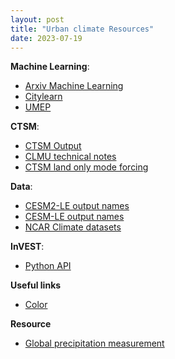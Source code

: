 ```yaml
---  
layout: post  
title: "Urban climate Resources"  
date: 2023-07-19  
---  
```


**Machine Learning**:
- [Arxiv Machine Learning](https://arxiv.org/list/stat.ML/recent)
- [Citylearn](https://www.citylearn.net/overview/environment.html)
- [UMEP](https://umep-docs.readthedocs.io/en/latest/Introduction.html)

**CTSM**:
- [CTSM Output](https://escomp.github.io/ctsm-docs/versions/release-clm5.0/html/users_guide/setting-up-and-running-a-case/master_list_file.html)
- [CLMU technical notes](https://escomp.github.io/ctsm-docs/versions/master/html/tech_note/Urban/CLM50_Tech_Note_Urban.html)
- [CTSM land only mode forcing](https://github.com/ESCOMP/CTSM/blob/75b34d2d8770461e3e28cee973a39f1737de091d/doc/source/tech_note/Land-Only_Mode/CLM50_Tech_Note_Land-Only_Mode.rst#L113)

**Data**:
- [CESM2-LE output names](https://www.cesm.ucar.edu/community-projects/lens2/output-variables)
- [CESM-LE output names](https://www.cesm.ucar.edu/community-projects/lens/data-sets)
- [NCAR Climate datasets](https://climatedataguide.ucar.edu/climate-data?term=evapotranspiration&earth-system-variables=All&expert-guidance=All#datasets)

**InVEST**:
- [Python API](https://invest.readthedocs.io/en/latest/index.html)

**Useful links**
- [Color](https://color.adobe.com/zh/create/color-wheel)

**Resource**
- [Global precipitation measurement](https://gpm.nasa.gov/data/imerg)
